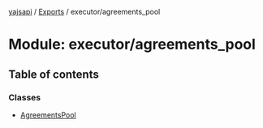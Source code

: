 [yajsapi](../README.md) / [Exports](../modules.md) / executor/agreements_pool

# Module: executor/agreements\_pool

## Table of contents

### Classes

- [AgreementsPool](../classes/executor_agreements_pool.agreementspool.md)
